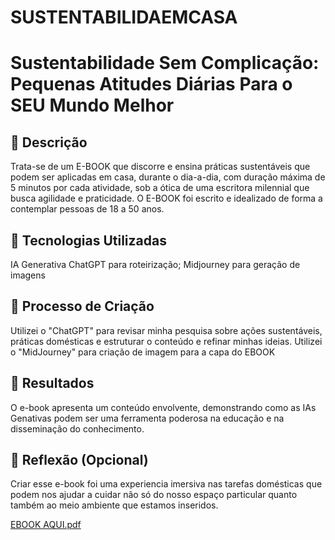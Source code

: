 # SUSTENTABILIDAEMCASA
# Sustentabilidade Sem Complicação: Pequenas Atitudes Diárias Para o SEU Mundo Melhor

## 📒 Descrição
Trata-se de um E-BOOK que discorre e ensina práticas sustentáveis que podem ser aplicadas em casa, durante o dia-a-dia, com duração máxima de 5 minutos por cada atividade, sob a ótica de uma escritora milennial que busca agilidade e praticidade. O E-BOOK foi escrito e idealizado de forma a contemplar pessoas de 18 a 50 anos.

## 🤖 Tecnologias Utilizadas
IA Generativa ChatGPT para roteirização;
Midjourney para geração de imagens

## 🧐 Processo de Criação
Utilizei o "ChatGPT" para revisar minha pesquisa sobre ações sustentáveis, práticas domésticas e estruturar o conteúdo e refinar minhas ideias.
Utilizei o "MidJourney" para criação de imagem para a capa do EBOOK

## 🚀 Resultados
O e-book apresenta um conteúdo envolvente, demonstrando como as IAs Genativas podem ser uma ferramenta poderosa na educação e na disseminação do conhecimento.


## 💭 Reflexão (Opcional)
Criar esse e-book foi uma experiencia imersiva nas tarefas domésticas que podem nos ajudar a cuidar não só do nosso espaço particular quanto também ao meio ambiente que estamos inseridos.

[EBOOK AQUI.pdf](https://github.com/user-attachments/files/18581978/EBOOK.AQUI.pdf)
